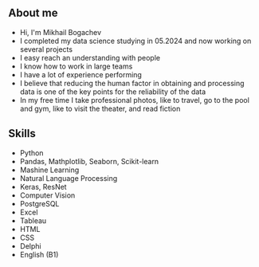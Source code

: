 ## About me

- Hi, I'm Mikhail Bogachev
- I completed my data science studying in 05.2024 and now working on several projects
- I easy reach an understanding with people
- I know how to work in large teams
- I have a lot of experience performing
- I believe that reducing the human factor in obtaining and processing data is one of the key points for the reliability of the data
- In my free time I take professional photos, like to travel, go to the pool and gym, like to visit the theater, and read fiction

## Skills

- Python
- Pandas, Mathplotlib, Seaborn, Scikit-learn
- Mashine Learning
- Natural Language Processing
- Keras, ResNet
- Computer Vision
- PostgreSQL
- Excel
- Tableau
- HTML
- CSS
- Delphi
- English (B1)
